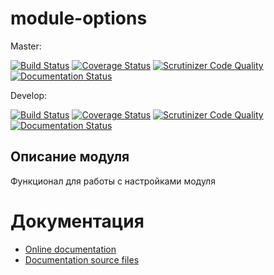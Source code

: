 # module-options


Master:

[![Build Status](https://travis-ci.org/nnx-company/module-options.svg?branch=master)](https://travis-ci.org/nnx-company/module-options)
[![Coverage Status](https://coveralls.io/repos/github/nnx-company/module-options/badge.svg?branch=master)](https://coveralls.io/github/nnx-company/module-options?branch=master)
[![Scrutinizer Code Quality](https://scrutinizer-ci.com/g/nnx-company/module-options/badges/quality-score.png?b=master)](https://scrutinizer-ci.com/g/nnx-company/module-options/?branch=master)
[![Documentation Status](https://readthedocs.org/projects/module-options/badge/?version=master)](http://module-options.readthedocs.org/ru/latest/?badge=master)


Develop:

[![Build Status](https://travis-ci.org/nnx-company/module-options.svg?branch=dev)](https://travis-ci.org/nnx-company/module-options)
[![Coverage Status](https://coveralls.io/repos/github/nnx-company/module-options/badge.svg?branch=dev)](https://coveralls.io/github/nnx-company/module-options?branch=dev)
[![Scrutinizer Code Quality](https://scrutinizer-ci.com/g/nnx-company/module-options/badges/quality-score.png?b=dev)](https://scrutinizer-ci.com/g/nnx-company/module-options/?branch=dev)
[![Documentation Status](https://readthedocs.org/projects/module-options/badge/?version=dev)](http://module-options.readthedocs.org/ru/latest/?badge=dev)


## Описание модуля

Функционал для работы с настройками модуля

# Документация
- [Online documentation](http://module-options.readthedocs.org/ru/dev/)
- [Documentation source files](doc/book/ru/)



